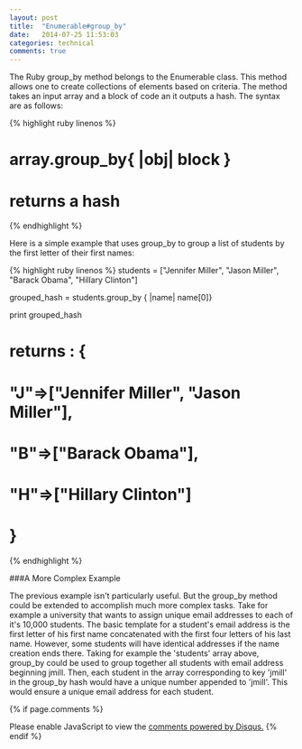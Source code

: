 ```yaml
---
layout: post
title:  "Enumerable#group_by"
date:   2014-07-25 11:53:03
categories: technical
comments: true
---
```



The Ruby group_by method belongs to the Enumerable class. This method allows one to create collections of elements based on criteria. The method takes an input array and a block of code an it outputs a hash. The syntax are as follows:

{% highlight ruby linenos %}
# array.group_by{ |obj| block }

# returns a hash
{% endhighlight %}

Here is a simple example that uses group_by to group a list of students by the first letter of their first names:

{% highlight ruby linenos %}
students = ["Jennifer Miller", "Jason Miller", "Barack Obama", "Hillary Clinton"]

grouped_hash = students.group_by { |name| name[0]}

print grouped_hash

# returns : {
# "J"=>["Jennifer Miller", "Jason Miller"], 
# "B"=>["Barack Obama"], 
# "H"=>["Hillary Clinton"]
# }
{% endhighlight %}

###A More Complex Example

The previous example isn't particularly useful. But the group_by method could be extended to accomplish much more complex tasks. Take for example a university that wants to assign unique email addresses to each of it's 10,000 students. The basic template for a student's email address is the first letter of his first name concatenated with the first four letters of his last name. However, some students will have identical addresses if the name creation ends there. Taking for example the 'students' array above, group_by could be used to group together all students with email address beginning jmill. Then, each student in the array corresponding to key 'jmill' in the group_by hash would have a unique number appended to 'jmill'. This would ensure a unique email address for each student.

{% if page.comments %}
<div id="disqus_thread"></div>
<script type="text/javascript">
    /* * * CONFIGURATION VARIABLES * * */
    var disqus_shortname = 'techsploration';
    
    /* * * DON'T EDIT BELOW THIS LINE * * */
    (function() {
        var dsq = document.createElement('script'); dsq.type = 'text/javascript'; dsq.async = true;
        dsq.src = '//' + disqus_shortname + '.disqus.com/embed.js';
        (document.getElementsByTagName('head')[0] || document.getElementsByTagName('body')[0]).appendChild(dsq);
    })();
</script>
<noscript>Please enable JavaScript to view the <a href="https://disqus.com/?ref_noscript" rel="nofollow">comments powered by Disqus.</a></noscript>
{% endif %}